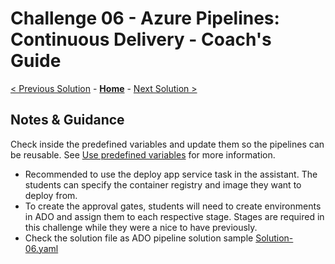 # Challenge 06 - Azure Pipelines: Continuous Delivery - Coach's Guide 

[< Previous Solution](./Solution-05.md) - **[Home](./README.md)** - [Next Solution >](./Solution-07.md)

## Notes & Guidance
Check inside the predefined variables and update them so the pipelines can be reusable.
See [Use predefined variables](https://docs.microsoft.com/en-us/azure/devops/pipelines/build/variables?view=azure-devops&tabs=yaml) for more information.

- Recommended to use the deploy app service task in the assistant.  The students can specify the container registry and image they want to deploy from.
- To create the approval gates, students will need to create environments in ADO and assign them to each respective stage.  Stages are required in this challenge while they were a nice to have previously.
- Check the solution file as ADO pipeline solution sample [Solution-06.yaml](./Solutions/Solution-06.yaml)
